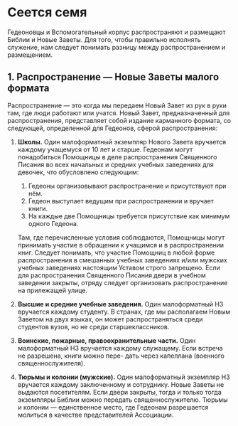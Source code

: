 
# Сеется семя

Гедеоновцы и Вспомогательный корпус распространяют и размещают Библии и
Новые Заветы. Для того, чтобы правильно исполнять служение, нам следует понимать
разницу между распространением и размещением.

## 1. Распространение — Новые Заветы малого формата

Распространение — это когда мы передаем Новый Завет из рук в руки там, где люди
работают или учатся. Новый Завет, предназначенный для распространения, представляет
собой издание карманного формата, со следующей, определенной для
Гедеонов, сферой распространения:
1. **Школы.** Один малоформатный экземпляр Нового Завета вручается каждому учащемуся
    от 10 лет и старше. Гедеонам могут понадобиться Помощницы в деле распространения
    Священного Писания во всех начальных и средних учебных заведениях для девочек,
    что обусловлено следующим:
    
    1. Гедеоны организовывают распространение и присутствуют при нём.
    2. Гедеон выступает ведущим при распространении и вручает книги.
    3. На каждые две Помощницы требуется присутствие как минимум одного Гедеона.
       
   Там, где перечисленные условия соблюдаются, Помощницы могут принимать
   участие в обращении к учащимся и в распространении книг. Следует понимать,
   что участие Помощниц в любой форме распространения в смешанных учебных
   заведениях и/или мужских учебных заведениях настоящим Уставом строго запрещено.
   Если для распространения Священного Писания двери в учебном заведении
   закрыты, отряду следует организовать распространение на прилежащей улице.
   
2. **Высшие и средние учебные заведения.** Один малоформатный НЗ вручается каждому студенту.
    В странах, где мы располагаем Новым Заветом на двух языках, он может распространяться
    среди студентов вузов, но не среди старшеклассников.
3. **Воинские, пожарные, правоохранительные части.** Один малоформатный НЗ
    вручается каждому служащему. Если встреча не разрешена, книги можно пере-
    дать через капеллана (военного священнослужителя).
4. **Тюрьмы и колонии (мужские).** Один малоформатный экземпляр НЗ вручается
    каждому заключенному и сотруднику. Новые Заветы не выдаются посетителям.
    Если двери закрыты, тогда и только тогда экземпляры Библии можно передать
    священнослужителю. Тюрьмы и колонии — единственное место, где Гедеонам разрешается
    молиться в качестве представителей Ассоциации.
